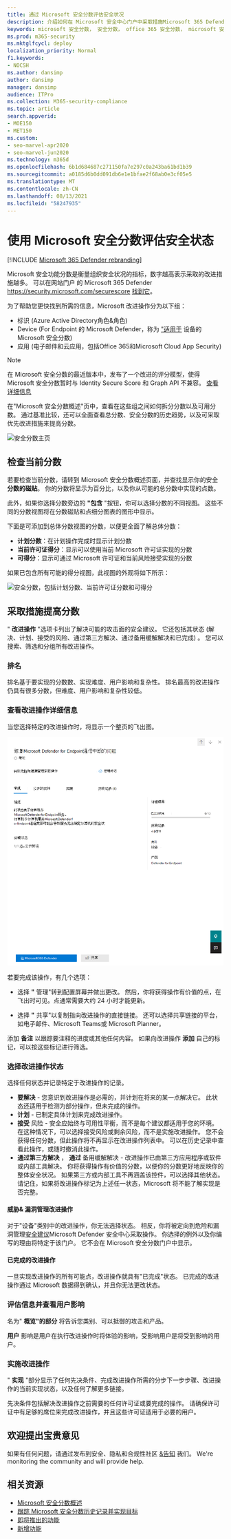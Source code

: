 ```yaml
---
title: 通过 Microsoft 安全分数评估安全状况
description: 介绍如何在 Microsoft 安全中心门户中采取措施Microsoft 365 Defender分数。
keywords: microsoft 安全分数， 安全分数， office 365 安全分数， microsoft 安全分数， Microsoft 365 Defender门户， 改进操作
ms.prod: m365-security
ms.mktglfcycl: deploy
localization_priority: Normal
f1.keywords:
- NOCSH
ms.author: dansimp
author: dansimp
manager: dansimp
audience: ITPro
ms.collection: M365-security-compliance
ms.topic: article
search.appverid:
- MOE150
- MET150
ms.custom:
- seo-marvel-apr2020
- seo-marvel-jun2020
ms.technology: m365d
ms.openlocfilehash: 6b1d684687c271150fa7e297c0a243ba61bd1b39
ms.sourcegitcommit: a0185d6b0dd091db6e1e1bfae2f68ab0e3cf05e5
ms.translationtype: MT
ms.contentlocale: zh-CN
ms.lasthandoff: 08/13/2021
ms.locfileid: "58247935"
---
```

# <a name="assess-your-security-posture-with-microsoft-secure-score"></a>使用 Microsoft 安全分数评估安全状态

[!INCLUDE [Microsoft 365 Defender rebranding](../includes/microsoft-defender.md)]

Microsoft 安全功能分数是衡量组织安全状况的指标，数字越高表示采取的改进措施越多。 可以在网站门户 的 Microsoft 365 Defender https://security.microsoft.com/securescore [找到它](overview-security-center.md)。

为了帮助您更快找到所需的信息，Microsoft 改进操作分为以下组：

- 标识 (Azure Active Directory角色&角色) 
- Device (For Endpoint 的 Microsoft Defender，称为 ["适用于](/windows/security/threat-protection/microsoft-defender-atp/tvm-microsoft-secure-score-devices) 设备的 Microsoft 安全分数) 
- 应用 (电子邮件和云应用，包括Office 365和Microsoft Cloud App Security) 

>[!NOTE]
>在 Microsoft 安全分数的最近版本中，发布了一个改进的评分模型，使得 Microsoft 安全分数暂时与 Identity Secure Score 和 Graph API 不兼容。 [查看详细信息](microsoft-secure-score-whats-new.md)

在"Microsoft 安全分数概述"页中，查看在这些组之间如何拆分分数以及可用分数。 通过基准比较，还可以全面查看总分数、安全分数的历史趋势，以及可采取优先改进措施来提高分数。

![安全分数主页](../../media/secure-score/secure-score-home-page.png)

## <a name="check-your-current-score"></a>检查当前分数

若要检查当前分数，请转到 Microsoft 安全分数概述页面，并查找显示你的安全 **分数的磁贴**。 你的分数将显示为百分比，以及你从可能的总分数中实现的点数。

此外，如果你选择分数旁边的 **"包含** "按钮，你可以选择分数的不同视图。 这些不同的分数视图将在分数磁贴和点细分图表的图形中显示。

下面是可添加到总体分数视图的分数，以便更全面了解总体分数：

- **计划分数**：在计划操作完成时显示计划分数
- **当前许可证得分**：显示可以使用当前 Microsoft 许可证实现的分数
- **可得分**：显示可通过 Microsoft 许可证和当前风险接受实现的分数

如果已包含所有可能的得分视图，此视图的外观将如下所示：

![安全分数，包括计划分数、当前许可证分数和可得分](../../media/secure-score/secure-score-achievable.png)

## <a name="take-action-to-improve-your-score"></a>采取措施提高分数

" **改进操作** "选项卡列出了解决可能的攻击面的安全建议。 它还包括其状态 (解决、计划、接受的风险、通过第三方解决、通过备用缓解解决和已完成) 。 您可以搜索、筛选和分组所有改进操作。  

### <a name="ranking"></a>排名

排名基于要实现的分数数、实现难度、用户影响和复杂性。 排名最高的改进操作仍具有很多分数，但难度、用户影响和复杂性较低。

### <a name="view-improvement-action-details"></a>查看改进操作详细信息

当您选择特定的改进操作时，将显示一个整页的飞出图。  

![改进操作飞出示例](../../media/secure-score/secure-score-improvement-action-details.png)

若要完成该操作，有几个选项：

- 选择 **"** 管理"转到配置屏幕并做出更改。 然后，你将获得操作有价值的点，在飞出时可见。点通常需要大约 24 小时才能更新。

- 选择 **"** 共享"以复制指向改进操作的直接链接。 还可以选择共享链接的平台，如电子邮件、Microsoft Teams或 Microsoft Planner。

添加 **备注** 以跟踪要注释的进度或其他任何内容。 如果向改进操作 **添加** 自己的标记，可以按这些标记进行筛选。

### <a name="choose-an-improvement-action-status"></a>选择改进操作状态

选择任何状态并记录特定于改进操作的记录。

- **要解决** - 您意识到改进操作是必需的，并计划在将来的某一点解决它。 此状态还适用于检测为部分操作，但未完成的操作。
- **计划** - 已制定具体计划来完成改进操作。
- **接受** 风险 - 安全应始终与可用性平衡，而不是每个建议都适用于您的环境。 在这种情况下，可以选择接受风险或剩余风险，而不是实施改进操作。 您不会获得任何分数，但此操作将不再显示在改进操作列表中。 可以在历史记录中查看此操作，或随时撤消此操作。
- **通过第三方解决** ， **通过** 备用缓解解决 - 改进操作已由第三方应用程序或软件或内部工具解决。 你将获得操作有价值的分数，以便你的分数更好地反映你的整体安全状况。 如果第三方或内部工具不再涵盖该控件，可以选择其他状态。 请记住，如果将改进操作标记为上述任一状态，Microsoft 将不能了解实现是否完整。

#### <a name="threat--vulnerability-management-improvement-actions"></a>威胁& 漏洞管理改进操作

对于"设备"类别中的改进操作，你无法选择状态。 相反，你将被定向到危险和漏洞管理[安全建议](/windows/security/threat-protection/microsoft-defender-atp/tvm-security-recommendation)Microsoft Defender 安全中心采取操作。 [](/windows/security/threat-protection/microsoft-defender-atp/use) 你选择的例外以及你编写的理由将特定于该门户。 它不会在 Microsoft 安全分数门户中显示。

#### <a name="completed-improvement-actions"></a>已完成的改进操作

一旦实现改进操作的所有可能点，改进操作就具有"已完成"状态。 已完成的改进操作通过 Microsoft 数据得到确认，并且你无法更改状态。

### <a name="assess-information-and-review-user-impact"></a>评估信息并查看用户影响

名为" **概览"的部分** 将告诉您类别、可以抵御的攻击和产品。

**用户** 影响是用户在执行改进操作时将体验的影响，受影响用户是将受到影响的用户。

### <a name="implement-the-improvement-action"></a>实施改进操作

" **实现** "部分显示了任何先决条件、完成改进操作所需的分步下一步步骤、改进操作的当前实现状态，以及任何了解更多链接。

先决条件包括解决改进操作之前需要的任何许可证或要完成的操作。 请确保许可证中有足够的席位来完成改进操作，并且这些许可证适用于必要的用户。  

## <a name="we-want-to-hear-from-you"></a>欢迎提出宝贵意见

如果有任何问题，请通过发布到安全、隐私和合规性社区 [&告知](https://techcommunity.microsoft.com/t5/Security-Privacy-Compliance/bd-p/security_privacy) 我们。 We're monitoring the community and will provide help.

## <a name="related-resources"></a>相关资源

- [Microsoft 安全分数概述](microsoft-secure-score.md)
- [跟踪 Microsoft 安全分数历史记录并实现目标](microsoft-secure-score-history-metrics-trends.md)
- [即将推出的功能](microsoft-secure-score-whats-coming.md)
- [新增功能](microsoft-secure-score-whats-new.md)
